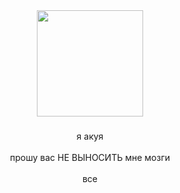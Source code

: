 <div align="center">
  <img height="170" src="https://i.pinimg.com/736x/f9/2c/c4/f92cc4aa8abef6ff45a2bc235a7b7a81.jpg"  />
</div>

###

<p align="center">я акуя <br><br>прошу вас НЕ ВЫНОСИТЬ мне мозги<br><br>все
<br>

###

###
